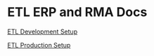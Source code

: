 # ETL ERP and RMA Docs

[ETL Development Setup](./development/development.md)

[ETL Production Setup](./production/production.md)
